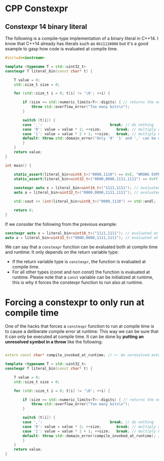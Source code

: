 # CPP Constexpr

## Constexpr 14 binary literal
The following is a compile-type implementation of a binary literal in C++14. I know that C++14 already has literals such as ```0b11110000``` but it's a good example to gasp how code is evaluated at compile time.
```cpp
#include<iostream>

template <typename T = std::uint32_t>
constexpr T literal_bin(const char* t) {

    T value = 0;
    std::size_t size = 0;

    for (std::size_t i = 0; t[i] != '\0'; ++i) {

        if (size >= std::numeric_limits<T>::digits) { // returns the number of representation digits
            throw std::overflow_error("Too many bits\n");
        }

        switch (t[i]) {
        case ',':                               break; // do nothing
        case '0': value = value * 2; ++size;       break; // multiply actual value by two
        case '1': value = value * 2 + 1; ++size;   break; // multiply by two and add one
        default: throw std::domain_error("Only '0' '1' and ',' can be used");
        }
    }
    return value;
}

int main() {

    static_assert(literal_bin<uint8_t>("0000,1110") == 0xE, "WRONG EXPECTED VALUE");
    static_assert(literal_bin<uint32_t>("0000,0000,1111,1111") == 0xFF, "WRONG EXPECTED VALUE");
    
    constexpr auto x = literal_bin<uint16_t>("1111,1111"); // evaluated at compile time
    auto a = literal_bin<uint32_t>("0000,0000,1111,1111"); // evaluated at runtime

    std::cout << (int)literal_bin<uint8_t>("0000,1110") << std::endl;

    return 0;
}
```
If we consider the following from the previous example:
```cpp
constexpr auto x = literal_bin<uint16_t>("1111,1111"); // evaluated at compile time
auto a = literal_bin<uint32_t>("0000,0000,1111,1111"); // evaluated at runtime
```
We can say that a ```constexpr``` function can be evaluated both at compile time and runtime: It only depends on the return variable type:
* If the return variable type is ```constexpr```, the function is evaluated at compile time.
* For all other types (const and non const) the function is evaluated at runtime. Please note that a ```const``` variable can be initialized at runtime, this is why it forces the constexpr function to run also at runtime.

# Forcing a constexpr to only run at compile time
One of the hacks that forces a ```constexpr``` function to run at compile time is to cause a deliberate compile error at runtime: This way we can be sure that it can only be executed at compile time.
It can be done by **putting an unresolved symbol in a throw** like the following:
```cpp

extern const char* compile_invoked_at_runtime; // <- An unresolved extern variable 

template <typename T = std::uint32_t>
constexpr T literal_bin(const char* t) {

    T value = 0;
    std::size_t size = 0;

    for (std::size_t i = 0; t[i] != '\0'; ++i) {

        if (size >= std::numeric_limits<T>::digits) { // returns the number of representation digits
            throw std::overflow_error("Too many bits\n");
        }

        switch (t[i]) {
        case ',':                               break; // do nothing
        case '0': value = value * 2; ++size;       break; // multiply actual value by two
        case '1': value = value * 2 + 1; ++size;   break; // multiply by two and add one
        default: throw std::domain_error(compile_invoked_at_runtime); // <- only evaluated at runtime (linker)
        }
    }
    return value;
}
```




